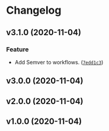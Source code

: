 # Changelog

<!--next-version-placeholder-->

## v3.1.0 (2020-11-04)
### Feature
* Add Semver to workflows. ([`7edd1c3`](https://github.com/RyanFleck/Contraptions/commit/7edd1c366398e45821df51318d8dc2f0f24120ec))

## v3.0.0 (2020-11-04)


## v2.0.0 (2020-11-04)


## v1.0.0 (2020-11-04)

